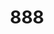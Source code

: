 ---
layout: place
title: "888"
permalink: /tennessee/nashville/888.html
stateAbbr: TN
stateName: Tennessee
cityName: Nashville
seo:
  name: "888"
  type: Restaurant
  links: https://www.888nashville.com/
description: "Looking for sushi in Nashville, Tennessee? Check out 888 for a delightful Japanese dining experience. Enjoy a variety of sushi and other dishes in a welcomin..."
place_id: ChIJLza7xQxnZIgREuqfmswhlFI
photos:
  - name: >-
      places/ChIJLza7xQxnZIgREuqfmswhlFI/photos/AeeoHcKt5B1S6_vHo_k295qDXeUc_tXSozTxfszuYFBCFEOnz34t0b0E1sr0Rt13igV0qPfyoYoruVEXwGCDDhFGffiUzSl_4zSJ-UKVfV1EpIpIGibwUIoVBi3KaEjCNrAymngjAAV3CXU7pFgTg4pl-PYR1REpBYtTal2fa1qPGPKmdNVN0UgN602omhloXkWML0QClgkzjFoRW9-5NKsgihfWfWanfW_pVCjuu_3jXZbD6Lnu_NDwxKL_KXtYbk6K8GHztAP0U4Jst40kJUZFRD6CC5Cv3cD20utXC4w_2D-Q9w
    widthPx: 4800
    heightPx: 3200
    authorAttributions:
      - displayName: '888'
        uri: https://maps.google.com/maps/contrib/113467178605313045699
        photoUri: >-
          https://lh3.googleusercontent.com/a-/ALV-UjXKVpOTY1qbaHzBLoEEMjqH416bC1h83wg5j2pZUO1fpOg4BWg=s100-p-k-no-mo
    flagContentUri: >-
      https://www.google.com/local/imagery/report/?cb_client=maps_api_places.places_api&image_key=!1e10!2sAF1QipPsVWK-rUmeDYn3duUlNYbIiqcRDLZqW3ACs9HW&hl=en-US
    googleMapsUri: >-
      https://www.google.com/maps/place//data=!3m4!1e2!3m2!1sAF1QipPsVWK-rUmeDYn3duUlNYbIiqcRDLZqW3ACs9HW!2e10!4m2!3m1!1s0x8864670cc5bb362f:0x529421cc9a9fea12
  - name: >-
      places/ChIJLza7xQxnZIgREuqfmswhlFI/photos/AeeoHcJHWGlIqYDqDywm4a-4JdegxtTQRGKI7YLpNDqVjWPS_yu9JYTIv3mmwu8GJwGJKE5V03sv_7pwgMPdhHy3I8Ta0zt0jCKFWZ5WF3YAfKKxSEURUxN74epYLEMBa20gC9pBEG9lYhT5ennA5jX8e29t8bwDRDvM34TNNWlhzvEthcZg92c5dB4cZPGmzgDsKOZ333stR4nqOnqbg1qIbzJZfhE81ZcsBgL82aFEXphH24Pu8qOHCaONVVIBC5jBJIOpjOvBTMw2OiJOlv5Resv1UeU9JBju3MaliL5hZ0oJug
    widthPx: 1024
    heightPx: 683
    authorAttributions:
      - displayName: '888'
        uri: https://maps.google.com/maps/contrib/113467178605313045699
        photoUri: >-
          https://lh3.googleusercontent.com/a-/ALV-UjXKVpOTY1qbaHzBLoEEMjqH416bC1h83wg5j2pZUO1fpOg4BWg=s100-p-k-no-mo
    flagContentUri: >-
      https://www.google.com/local/imagery/report/?cb_client=maps_api_places.places_api&image_key=!1e10!2sAF1QipOTMtCfTT6J1g3tp4OW1bxD5GRInE0LRSMa_mfb&hl=en-US
    googleMapsUri: >-
      https://www.google.com/maps/place//data=!3m4!1e2!3m2!1sAF1QipOTMtCfTT6J1g3tp4OW1bxD5GRInE0LRSMa_mfb!2e10!4m2!3m1!1s0x8864670cc5bb362f:0x529421cc9a9fea12
  - name: >-
      places/ChIJLza7xQxnZIgREuqfmswhlFI/photos/AeeoHcIbmak_Vo83giXUTpUoD7PEMAHUfMxKviLj2y6JaPUNpUHCL43KQlKELLQGmVkZYp1WQyvc-HrhgHZsEMghrwH2nJgYZfn0fFaWDhFRNjnJk4texWNQrLoRcGxZqB3OWEBbcwx_j8oaX8AqRGFcz2YKUXrar18zCwFUyKez6wV4JP3bKITh8ym-Kdle2bt32KvU1YWXaHb9LLThgyDbDGUJ-U07n8FLN6qE06ZjEz9_1kFAeC8nJxU2BogawArTY5zbmSZy8r-sH2lpbglrH3gmvpkuTDRUqj3yVdL4Mbg61HXj_dVKz9FL9eDSQL2CRuECoW5LTcqhWrSHGIPLS-G6pJbSNJarmfdNpLJei5dg7nM6L2ScOtOAoA161UBMCDpYaWkokL5irH5Ve9Df4tIZirFj8ZyFg8Nbp2e3Bew
    widthPx: 2361
    heightPx: 3133
    authorAttributions:
      - displayName: Kay M
        uri: https://maps.google.com/maps/contrib/103885700821280303620
        photoUri: >-
          https://lh3.googleusercontent.com/a-/ALV-UjVjfTf0zha5UJI8wjwxfeF_hIpXpLpMDr6slqJcvpkEzy1svP5Z=s100-p-k-no-mo
    flagContentUri: >-
      https://www.google.com/local/imagery/report/?cb_client=maps_api_places.places_api&image_key=!1e10!2sCIHM0ogKEICAgMDwlLbgeQ&hl=en-US
    googleMapsUri: >-
      https://www.google.com/maps/place//data=!3m4!1e2!3m2!1sCIHM0ogKEICAgMDwlLbgeQ!2e10!4m2!3m1!1s0x8864670cc5bb362f:0x529421cc9a9fea12
  - name: >-
      places/ChIJLza7xQxnZIgREuqfmswhlFI/photos/AeeoHcJ-0akhXhTFewQU_N2GfdFVdz5E4R6EisA3moZMvnSKd1IFcNkNX1sH2CFqvzrZ-jYLSAZjTqeM9A_4Cj2HyyqnB24DFrT-Bt2ht4Mxk2tTia9uIuXCRt5WgmYrjeB49X1SnJh-rwcjLmQg9OOMevuuulgN8qjagrdmgo0nXQySAu95pbzDJ3EG7gbU0EOxxKs5Jus_MjcgvLtzRou8DujOjB7_YzEfFueVP2qpXsaMuPotVIWowlXWuseDPGzJx7qBkhdIePAewY8ucI2HsrvlXsNy3H_fQ2eU4_riH-xv0O8H0wpMQtojaGLh0qC5wfK0oCiNkVw-KSecQYiPAIS4QPHIfVc5RaAkFFmJGjDj8kU4TLz2Kbr4ivoq_tZT2sh-2qQQ4pSk_JFlunObtToxtLKX_qXsTEtrs9k8R5ZAYA
    widthPx: 2048
    heightPx: 1536
    authorAttributions:
      - displayName: Sarah Sleeper
        uri: https://maps.google.com/maps/contrib/109429536891192121621
        photoUri: >-
          https://lh3.googleusercontent.com/a-/ALV-UjXYQBRPA78EvYMxbkrcOtRpcnyABxmNw7LDiD5bvq5IUzq69nM=s100-p-k-no-mo
    flagContentUri: >-
      https://www.google.com/local/imagery/report/?cb_client=maps_api_places.places_api&image_key=!1e10!2sCIHM0ogKEICAgMCIu9PuZA&hl=en-US
    googleMapsUri: >-
      https://www.google.com/maps/place//data=!3m4!1e2!3m2!1sCIHM0ogKEICAgMCIu9PuZA!2e10!4m2!3m1!1s0x8864670cc5bb362f:0x529421cc9a9fea12
  - name: >-
      places/ChIJLza7xQxnZIgREuqfmswhlFI/photos/AeeoHcID6li6YbNCMjFNrRShVzevGx8eO5seDEIJKNsV3hlMjFt6YxI2PxK9YYIqONWx_6zq3fML0KZOJYMFv2j1BCx8_ISFhvG0Q-JARvX9oD39O_13XqwlRrQvvh6AseGRFJbgzbOeq06pg2plKBMtiU7FOUGqjS4vm_btoGKn2Z-rLiDUFVVfbHO-DAUjjCX1VTVqhNiAthck1zXvTrg7PxXsDICLS2r94oKqAOdaEyyE7XWsHnbISHJn8ZeYoKD0zBiHsMk6zx9ze2-pVTnXb86Vbr9j5Pu3uAlR6XnPrVIAvg
    widthPx: 1024
    heightPx: 1536
    authorAttributions:
      - displayName: '888'
        uri: https://maps.google.com/maps/contrib/113467178605313045699
        photoUri: >-
          https://lh3.googleusercontent.com/a-/ALV-UjXKVpOTY1qbaHzBLoEEMjqH416bC1h83wg5j2pZUO1fpOg4BWg=s100-p-k-no-mo
    flagContentUri: >-
      https://www.google.com/local/imagery/report/?cb_client=maps_api_places.places_api&image_key=!1e10!2sAF1QipPfazvzTUEsS8r4PZ_LzlGNe2ykV08nmqJl4utX&hl=en-US
    googleMapsUri: >-
      https://www.google.com/maps/place//data=!3m4!1e2!3m2!1sAF1QipPfazvzTUEsS8r4PZ_LzlGNe2ykV08nmqJl4utX!2e10!4m2!3m1!1s0x8864670cc5bb362f:0x529421cc9a9fea12
  - name: >-
      places/ChIJLza7xQxnZIgREuqfmswhlFI/photos/AeeoHcK2gmgc2Ou9L5jmhiSnpjSLP7bP_3wmM7rJDovim5-Emwb25x-2Qdqs23Q-USNoS3Zf0Sx_aCTl23TvqJoEKs-a0L-ZadxX4TO6pRQrPmG1TBnXbiOsIwrew5r4rLSyvQbmMigi9gmVuUwgl3aBxvBSwN6syzeQjLZWJ6KnStbbeqCMJlIc7b_aI6OWihSd5VLkAJjinkM84v2cinOYntk9Oo_ZpnrFYXDog2O4LFzkAQ86-dGlzxnu86Sb0ZPvJ8WHQ7ygDCIWfe5ooIqYix6tIznE5Y5wLFT6-4uE2NNV1w
    widthPx: 1858
    heightPx: 2520
    authorAttributions:
      - displayName: '888'
        uri: https://maps.google.com/maps/contrib/113467178605313045699
        photoUri: >-
          https://lh3.googleusercontent.com/a-/ALV-UjXKVpOTY1qbaHzBLoEEMjqH416bC1h83wg5j2pZUO1fpOg4BWg=s100-p-k-no-mo
    flagContentUri: >-
      https://www.google.com/local/imagery/report/?cb_client=maps_api_places.places_api&image_key=!1e10!2sAF1QipPTXHjARW4EMB0WOLg4UlFf6JN7gfVUd9MaCWNQ&hl=en-US
    googleMapsUri: >-
      https://www.google.com/maps/place//data=!3m4!1e2!3m2!1sAF1QipPTXHjARW4EMB0WOLg4UlFf6JN7gfVUd9MaCWNQ!2e10!4m2!3m1!1s0x8864670cc5bb362f:0x529421cc9a9fea12
  - name: >-
      places/ChIJLza7xQxnZIgREuqfmswhlFI/photos/AeeoHcKX35DsNNVcqSSb2Xzm-5sXaQ3PQDwomvcl7UMFw5eK3BfPe-AC_8OJOk1bEwyD-r8_EStHs1VfZ3-j1o1TygwKbHaZrUI_cRQrvnyslxWQ5503XrJRDYVAbBTIdknDFP4PShdVltoN1U0cCmof5jFVQjA3aPfvub-ZyLY6rdjHvmJFtzB6fdZDd1xbqFkw4Lo5oHYoU1gAYBUc73uAVs7bj3onVcyfjVUBIxjS5Ix-BMRpzd17LVRv2XNt63IU-q697npjVdV65ak05kL0V2g9HlluF5TurdaCHD3WWE6pvA
    widthPx: 1024
    heightPx: 683
    authorAttributions:
      - displayName: '888'
        uri: https://maps.google.com/maps/contrib/113467178605313045699
        photoUri: >-
          https://lh3.googleusercontent.com/a-/ALV-UjXKVpOTY1qbaHzBLoEEMjqH416bC1h83wg5j2pZUO1fpOg4BWg=s100-p-k-no-mo
    flagContentUri: >-
      https://www.google.com/local/imagery/report/?cb_client=maps_api_places.places_api&image_key=!1e10!2sAF1QipO3xS6cjBqm1h7eqc91Tj6Agq7wdG4_EhTs1KRx&hl=en-US
    googleMapsUri: >-
      https://www.google.com/maps/place//data=!3m4!1e2!3m2!1sAF1QipO3xS6cjBqm1h7eqc91Tj6Agq7wdG4_EhTs1KRx!2e10!4m2!3m1!1s0x8864670cc5bb362f:0x529421cc9a9fea12
  - name: >-
      places/ChIJLza7xQxnZIgREuqfmswhlFI/photos/AeeoHcJ6HXKWCK17D02cJYCissVXcvPqK2tsAcoB47vsgG1XBi_egwqCSRYR3A3fZlo66lYhQegJzU9HkiqVGm3z9DKR8HtsiVfPRvSf-31J9M5ZRA0T85AIQ473X5SLGYytLwlRsC-veN0CN_Z7E4K-DNUGSxwVJNSnM46HNxbowzbCf5q4A4hrh87kBZ7CZyck2V7y1utNcYFGzWJIC6MwGebQuCmmFppfe1Q6QSNA5ByQXnrqSXl4Hf3HMrT5nE-N5mp6MEbMrOJD7Ilgs43sPFYsnkeTbfk0138SHS_jwCZY6ebzwPdem7sZFv9hIuAvtZaEUlBGEGuigeeNcsNr0Md56PJSmSG3jRehqZqyaDaP0n6O3J616gb3aLVAmMDIc6JwaFMjCx88-WWC8WDat4Wm4wQWCIBA-_eQaupwdtgXJA
    widthPx: 4032
    heightPx: 3024
    authorAttributions:
      - displayName: Jonathan Espiritu
        uri: https://maps.google.com/maps/contrib/109350828135522180965
        photoUri: >-
          https://lh3.googleusercontent.com/a-/ALV-UjXsDAC0qzIfv2IF5RNCwYBvRkr81nUBcTyXb8srHEYWI6c00_zJSA=s100-p-k-no-mo
    flagContentUri: >-
      https://www.google.com/local/imagery/report/?cb_client=maps_api_places.places_api&image_key=!1e10!2sCIHM0ogKEICAgMCgme-KWw&hl=en-US
    googleMapsUri: >-
      https://www.google.com/maps/place//data=!3m4!1e2!3m2!1sCIHM0ogKEICAgMCgme-KWw!2e10!4m2!3m1!1s0x8864670cc5bb362f:0x529421cc9a9fea12
  - name: >-
      places/ChIJLza7xQxnZIgREuqfmswhlFI/photos/AeeoHcLOd_vZdyrvAPrsl24qHzbQrlMYhdMl2GCjLeGjklw0WEoMLi0foacT0Qei9_nL5IPOAQSbdU5rvN6h0O1H_Iodjsqn7zNMtHP3Pqieq0w8jjSMbf09dN3GdU5_Ybyb7lv2ey3A2yzo3u-hq_-IKxftoHrDEt3W2Uo5sjhfiXjOZmrF29w7EubPzcULJw8S1HwYQuHMsOzgJIk2yhmWIM_nyC83zfS2FLbeEKVMKJAaiQ5AISgFeZ33UwnmR32k9WbKrpzzZZmXmQdtxAoiBaDS4SZcj94wlSZfS8HF_sKkVH2mtxL4gd50Z4OEgRxf8QZ8TIUnD-CXW0jxQYZu3PCJyJwn1gdDXIx9-mfuMGJMRftwiBv2JDvCWxItt5ZD7nO6QFZny_GKZKtZibF6iQT8xyHA8l5jqLJSPUAT8SjT1ag
    widthPx: 3024
    heightPx: 4032
    authorAttributions:
      - displayName: Danielle Long
        uri: https://maps.google.com/maps/contrib/118397673277226210911
        photoUri: >-
          https://lh3.googleusercontent.com/a-/ALV-UjWjBXixM5jkmla25t3OFjWZRv0Bo6L8sG5kdvB-lfsHu-fjkjZqyQ=s100-p-k-no-mo
    flagContentUri: >-
      https://www.google.com/local/imagery/report/?cb_client=maps_api_places.places_api&image_key=!1e10!2sCIHM0ogKEICAgMDAtYim9wE&hl=en-US
    googleMapsUri: >-
      https://www.google.com/maps/place//data=!3m4!1e2!3m2!1sCIHM0ogKEICAgMDAtYim9wE!2e10!4m2!3m1!1s0x8864670cc5bb362f:0x529421cc9a9fea12
  - name: >-
      places/ChIJLza7xQxnZIgREuqfmswhlFI/photos/AeeoHcKHMyRohUv3YDsWnSdr5O3BzAQceJ_Vg8-OvJs6QhpN8Khs1wWH2hl47IKfAxGdV0FLjetPsWe1-tGpGzOgC4ZLGoRFWoKE0A0WKTYKjKR4n47bsUm_qQpGFTQPvCkvEYKOdwrOY3Q67YCpHBCKVorRtsy4DnaNm-vyoz862H6bHDPrtz_NtMBjQN_kDZCF94h6yu8Wi3WpXTPdplPoTXagu0hZ8ij_V00clczN6hd0GTTWTMqxORfKR1nST-VpEoc7XhAE5nGpjCrfZn0tJTzvkQQ7pOy1ZONnUcIw3Hof7Q
    widthPx: 1024
    heightPx: 1536
    authorAttributions:
      - displayName: '888'
        uri: https://maps.google.com/maps/contrib/113467178605313045699
        photoUri: >-
          https://lh3.googleusercontent.com/a-/ALV-UjXKVpOTY1qbaHzBLoEEMjqH416bC1h83wg5j2pZUO1fpOg4BWg=s100-p-k-no-mo
    flagContentUri: >-
      https://www.google.com/local/imagery/report/?cb_client=maps_api_places.places_api&image_key=!1e10!2sAF1QipO6g5K_2LgjMB56ZEEN5rnVF7cyUn-ZnY_hnXHC&hl=en-US
    googleMapsUri: >-
      https://www.google.com/maps/place//data=!3m4!1e2!3m2!1sAF1QipO6g5K_2LgjMB56ZEEN5rnVF7cyUn-ZnY_hnXHC!2e10!4m2!3m1!1s0x8864670cc5bb362f:0x529421cc9a9fea12
address: 800 Clark Pl, Nashville, TN 37203, USA
street: 800 Clark Pl
city: Nashville
state: TN
zip: '37203'
country: USA
neighborhood: Downtown
latitude: '36.155808'
longitude: '-86.780532'
accessibility_options:
  wheelchairAccessibleParking: true
  wheelchairAccessibleEntrance: true
  wheelchairAccessibleRestroom: true
  wheelchairAccessibleSeating: true
business_status: OPERATIONAL
name: '888'
google_maps_links:
  directionsUri: >-
    https://www.google.com/maps/dir//''/data=!4m7!4m6!1m1!4e2!1m2!1m1!1s0x8864670cc5bb362f:0x529421cc9a9fea12!3e0
  placeUri: https://maps.google.com/?cid=5950418170314484242
  writeAReviewUri: >-
    https://www.google.com/maps/place//data=!4m3!3m2!1s0x8864670cc5bb362f:0x529421cc9a9fea12!12e1
  reviewsUri: >-
    https://www.google.com/maps/place//data=!4m4!3m3!1s0x8864670cc5bb362f:0x529421cc9a9fea12!9m1!1b1
  photosUri: >-
    https://www.google.com/maps/place//data=!4m3!3m2!1s0x8864670cc5bb362f:0x529421cc9a9fea12!10e5
primary_type: Japanese Restaurant
opening_hours:
  regular: null
  current: null
secondary_opening_hours:
  regular:
    weekdayDescriptions: null
    type: null
  current:
    weekdayDescriptions: null
    type: null
phone: (888) 383-8610
price_level: null
price_range: $100 &ndash; & up
rating: '4.5'
rating_count: 173
website: https://www.888nashville.com/
reviews:
  - name: >-
      places/ChIJLza7xQxnZIgREuqfmswhlFI/reviews/ChdDSUhNMG9nS0VJQ0FnTUNJdTlQdWhBRRAB
    relativePublishTimeDescription: a week ago
    rating: 5
    text:
      text: >-
        My husband and my best friend surprised me with a birthday dinner here.
        I was so delighted. From finding the non descript entrance to the
        coolest music scene in a restaurant. We sat right in front of the DJ and
        the ambience was so fun! I added at last 10 songs to my favorites
        list.... Great music!  Our wait staff was so lovely and every food item
        we had was delicious. Those fries....so good. We couldn't make a
        decision on dessert, so we ended up with three. Definitely recommend for
        a fun night out. Would love to come back on our next trip to Nashville!
      languageCode: en
    originalText:
      text: >-
        My husband and my best friend surprised me with a birthday dinner here.
        I was so delighted. From finding the non descript entrance to the
        coolest music scene in a restaurant. We sat right in front of the DJ and
        the ambience was so fun! I added at last 10 songs to my favorites
        list.... Great music!  Our wait staff was so lovely and every food item
        we had was delicious. Those fries....so good. We couldn't make a
        decision on dessert, so we ended up with three. Definitely recommend for
        a fun night out. Would love to come back on our next trip to Nashville!
      languageCode: en
    authorAttribution:
      displayName: Sarah Sleeper
      uri: https://www.google.com/maps/contrib/109429536891192121621/reviews
      photoUri: >-
        https://lh3.googleusercontent.com/a-/ALV-UjXYQBRPA78EvYMxbkrcOtRpcnyABxmNw7LDiD5bvq5IUzq69nM=s128-c0x00000000-cc-rp-mo-ba4
    publishTime: '2025-04-05T00:14:23.496667Z'
    flagContentUri: >-
      https://www.google.com/local/review/rap/report?postId=ChdDSUhNMG9nS0VJQ0FnTUNJdTlQdWhBRRAB&d=17924085&t=1
    googleMapsUri: >-
      https://www.google.com/maps/reviews/data=!4m6!14m5!1m4!2m3!1sChdDSUhNMG9nS0VJQ0FnTUNJdTlQdWhBRRAB!2m1!1s0x8864670cc5bb362f:0x529421cc9a9fea12
  - name: >-
      places/ChIJLza7xQxnZIgREuqfmswhlFI/reviews/ChZDSUhNMG9nS0VJQ0FnTUR3bExiZ1dREAE
    relativePublishTimeDescription: 3 weeks ago
    rating: 5
    text:
      text: >-
        Every single dish we had and every single drink was delicious and top
        quality.  The presentation of each was lovely.  Our server Nikki, was
        outstanding, as she was able to describe each drink and dish to our
        taste preferences. The ambiance  was relaxed and classy with the
        selection of songs from good vinyls, emanating from a quality sound
        system.  The birthday acknowledgment was classy, yummy and just enough.
        This will continue to be one of our number 1 choices for top quality
        Japanese food and special occasions.  Triple applause for "888"!
      languageCode: en
    originalText:
      text: >-
        Every single dish we had and every single drink was delicious and top
        quality.  The presentation of each was lovely.  Our server Nikki, was
        outstanding, as she was able to describe each drink and dish to our
        taste preferences. The ambiance  was relaxed and classy with the
        selection of songs from good vinyls, emanating from a quality sound
        system.  The birthday acknowledgment was classy, yummy and just enough.
        This will continue to be one of our number 1 choices for top quality
        Japanese food and special occasions.  Triple applause for "888"!
      languageCode: en
    authorAttribution:
      displayName: Kay M
      uri: https://www.google.com/maps/contrib/103885700821280303620/reviews
      photoUri: >-
        https://lh3.googleusercontent.com/a-/ALV-UjVjfTf0zha5UJI8wjwxfeF_hIpXpLpMDr6slqJcvpkEzy1svP5Z=s128-c0x00000000-cc-rp-mo
    publishTime: '2025-03-23T19:37:31.361718Z'
    flagContentUri: >-
      https://www.google.com/local/review/rap/report?postId=ChZDSUhNMG9nS0VJQ0FnTUR3bExiZ1dREAE&d=17924085&t=1
    googleMapsUri: >-
      https://www.google.com/maps/reviews/data=!4m6!14m5!1m4!2m3!1sChZDSUhNMG9nS0VJQ0FnTUR3bExiZ1dREAE!2m1!1s0x8864670cc5bb362f:0x529421cc9a9fea12
  - name: >-
      places/ChIJLza7xQxnZIgREuqfmswhlFI/reviews/ChZDSUhNMG9nS0VJQ0FnTURBdFlpbURREAE
    relativePublishTimeDescription: 2 months ago
    rating: 5
    text:
      text: >-
        We had dinner at the sushi bar and were so impressed with the food and
        space. Highly recommend the fresh sushi but also loved the steak meal
        with carrots. The records wall is fantastic. Great whiskey and sake
        selection, as well as a couple good mocktails.
      languageCode: en
    originalText:
      text: >-
        We had dinner at the sushi bar and were so impressed with the food and
        space. Highly recommend the fresh sushi but also loved the steak meal
        with carrots. The records wall is fantastic. Great whiskey and sake
        selection, as well as a couple good mocktails.
      languageCode: en
    authorAttribution:
      displayName: Danielle Long
      uri: https://www.google.com/maps/contrib/118397673277226210911/reviews
      photoUri: >-
        https://lh3.googleusercontent.com/a-/ALV-UjWjBXixM5jkmla25t3OFjWZRv0Bo6L8sG5kdvB-lfsHu-fjkjZqyQ=s128-c0x00000000-cc-rp-mo-ba4
    publishTime: '2025-02-10T20:23:51.675912Z'
    flagContentUri: >-
      https://www.google.com/local/review/rap/report?postId=ChZDSUhNMG9nS0VJQ0FnTURBdFlpbURREAE&d=17924085&t=1
    googleMapsUri: >-
      https://www.google.com/maps/reviews/data=!4m6!14m5!1m4!2m3!1sChZDSUhNMG9nS0VJQ0FnTURBdFlpbURREAE!2m1!1s0x8864670cc5bb362f:0x529421cc9a9fea12
  - name: >-
      places/ChIJLza7xQxnZIgREuqfmswhlFI/reviews/ChdDSUhNMG9nS0VJQ0FnTUNnbWUtS2l3RRAB
    relativePublishTimeDescription: a month ago
    rating: 4
    text:
      text: >-
        Very cool space where there’s a DJ that plays vinyl albums.  Good food.
        Service is a little slow.  Made a reservation for a seat at the sushi
        bar which had wide availability (every 15 minutes) but still had to wait
        30 minutes past my reservation to get seated.  Would have appreciated an
        apology or something.
      languageCode: en
    originalText:
      text: >-
        Very cool space where there’s a DJ that plays vinyl albums.  Good food.
        Service is a little slow.  Made a reservation for a seat at the sushi
        bar which had wide availability (every 15 minutes) but still had to wait
        30 minutes past my reservation to get seated.  Would have appreciated an
        apology or something.
      languageCode: en
    authorAttribution:
      displayName: Jonathan Espiritu
      uri: https://www.google.com/maps/contrib/109350828135522180965/reviews
      photoUri: >-
        https://lh3.googleusercontent.com/a-/ALV-UjXsDAC0qzIfv2IF5RNCwYBvRkr81nUBcTyXb8srHEYWI6c00_zJSA=s128-c0x00000000-cc-rp-mo-ba6
    publishTime: '2025-02-18T22:06:34.218345Z'
    flagContentUri: >-
      https://www.google.com/local/review/rap/report?postId=ChdDSUhNMG9nS0VJQ0FnTUNnbWUtS2l3RRAB&d=17924085&t=1
    googleMapsUri: >-
      https://www.google.com/maps/reviews/data=!4m6!14m5!1m4!2m3!1sChdDSUhNMG9nS0VJQ0FnTUNnbWUtS2l3RRAB!2m1!1s0x8864670cc5bb362f:0x529421cc9a9fea12
  - name: >-
      places/ChIJLza7xQxnZIgREuqfmswhlFI/reviews/ChdDSUhNMG9nS0VJQ0FnTUNJMGVyRTVnRRAB
    relativePublishTimeDescription: a week ago
    rating: 5
    text:
      text: >-
        Our experience at 888 absolutely blew me away! My partner and I are huge
        foodies and we know how rare it is to find a place that has an amazing
        atmosphere and incredible food; 888 managed to knock both of them out of
        the park. Our server Allie was so kind and helpful, and had the best
        suggestions for what to order. The asparagus tempura, "Not So Midori
        Sour" and table side wasabi were absolutely outstanding, and the chef
        special sushi roll that night was phenomenal. The DJ was also fantastic
        and had vibe down perfectly, it was exactly the listening bar experience
        I was hoping to have. We walked out saying it was a meal we'd still be
        talking about for a very long time. Couldn't recommend this spot enough!
      languageCode: en
    originalText:
      text: >-
        Our experience at 888 absolutely blew me away! My partner and I are huge
        foodies and we know how rare it is to find a place that has an amazing
        atmosphere and incredible food; 888 managed to knock both of them out of
        the park. Our server Allie was so kind and helpful, and had the best
        suggestions for what to order. The asparagus tempura, "Not So Midori
        Sour" and table side wasabi were absolutely outstanding, and the chef
        special sushi roll that night was phenomenal. The DJ was also fantastic
        and had vibe down perfectly, it was exactly the listening bar experience
        I was hoping to have. We walked out saying it was a meal we'd still be
        talking about for a very long time. Couldn't recommend this spot enough!
      languageCode: en
    authorAttribution:
      displayName: Sara Murcko
      uri: https://www.google.com/maps/contrib/112903214283426888092/reviews
      photoUri: >-
        https://lh3.googleusercontent.com/a/ACg8ocICx0wfwY7YzkeiyePRvVUryHtFMItkjTkvAsQ_IXvbK58v4NE=s128-c0x00000000-cc-rp-mo
    publishTime: '2025-04-02T20:03:07.960073Z'
    flagContentUri: >-
      https://www.google.com/local/review/rap/report?postId=ChdDSUhNMG9nS0VJQ0FnTUNJMGVyRTVnRRAB&d=17924085&t=1
    googleMapsUri: >-
      https://www.google.com/maps/reviews/data=!4m6!14m5!1m4!2m3!1sChdDSUhNMG9nS0VJQ0FnTUNJMGVyRTVnRRAB!2m1!1s0x8864670cc5bb362f:0x529421cc9a9fea12
parking_options:
  valetParking: true
payment_options:
  acceptsCreditCards: true
  acceptsDebitCards: true
  acceptsCashOnly: false
allow_dogs: null
curbside_pickup: false
delivery: false
dine_in: true
good_for_children: false
good_for_groups: true
good_for_sports: false
live_music: true
menu_for_children: null
outdoor_seating: false
reservable: true
restroom: true
serves_beer: true
serves_breakfast: null
serves_brunch: null
serves_cocktails: true
serves_coffee: false
serves_dinner: true
serves_dessert: true
serves_lunch: null
serves_vegetarian_food: null
serves_wine: true
takeout: null
summary: null

---